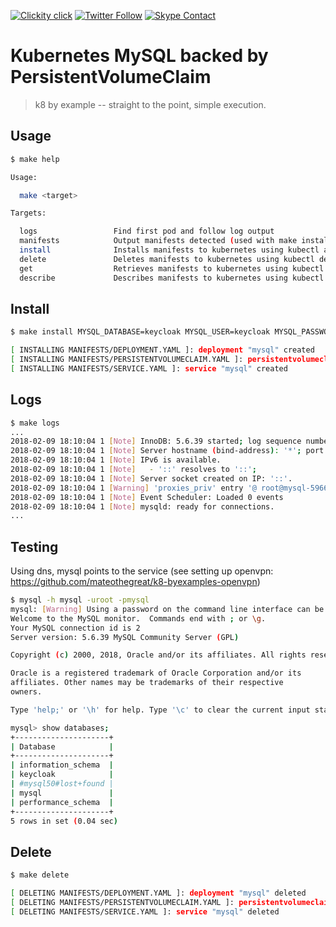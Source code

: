 <!--
#                                 __                 __
#    __  ______  ____ ___  ____ _/ /____  ____  ____/ /
#   / / / / __ \/ __ `__ \/ __ `/ __/ _ \/ __ \/ __  /
#  / /_/ / /_/ / / / / / / /_/ / /_/  __/ /_/ / /_/ /
#  \__, /\____/_/ /_/ /_/\__,_/\__/\___/\____/\__,_/
# /____                     matthewdavis.io, holla!
#
#-->

[![Clickity click](https://img.shields.io/badge/k8s%20by%20example%20yo-limit%20time-ff69b4.svg?style=flat-square)](https://k8.matthewdavis.io)
[![Twitter Follow](https://img.shields.io/twitter/follow/yomateod.svg?label=Follow&style=flat-square)](https://twitter.com/yomateod) [![Skype Contact](https://img.shields.io/badge/skype%20id-appsoa-blue.svg?style=flat-square)](skype:appsoa?chat)

# Kubernetes MySQL backed by PersistentVolumeClaim

> k8 by example -- straight to the point, simple execution.

## Usage

```sh
$ make help

Usage:

  make <target>

Targets:

  logs                 Find first pod and follow log output
  manifests            Output manifests detected (used with make install, delete, get, describe, etc)
  install              Installs manifests to kubernetes using kubectl apply (make manifests to see what will be installed)
  delete               Deletes manifests to kubernetes using kubectl delete (make manifests to see what will be installed)
  get                  Retrieves manifests to kubernetes using kubectl get (make manifests to see what will be installed)
  describe             Describes manifests to kubernetes using kubectl describe (make manifests to see what will be installed)
```

## Install

```sh
$ make install MYSQL_DATABASE=keycloak MYSQL_USER=keycloak MYSQL_PASSWORD=keycloak MYSQL_ROOT_PASSWORD=mysql

[ INSTALLING MANIFESTS/DEPLOYMENT.YAML ]: deployment "mysql" created
[ INSTALLING MANIFESTS/PERSISTENTVOLUMECLAIM.YAML ]: persistentvolumeclaim "mysql" created
[ INSTALLING MANIFESTS/SERVICE.YAML ]: service "mysql" created
```

## Logs

```sh
$ make logs
...
2018-02-09 18:10:04 1 [Note] InnoDB: 5.6.39 started; log sequence number 1625997
2018-02-09 18:10:04 1 [Note] Server hostname (bind-address): '*'; port: 3306
2018-02-09 18:10:04 1 [Note] IPv6 is available.
2018-02-09 18:10:04 1 [Note]   - '::' resolves to '::';
2018-02-09 18:10:04 1 [Note] Server socket created on IP: '::'.
2018-02-09 18:10:04 1 [Warning] 'proxies_priv' entry '@ root@mysql-5966fc6745-6mst8' ignored in --skip-name-resolve mode.
2018-02-09 18:10:04 1 [Note] Event Scheduler: Loaded 0 events
2018-02-09 18:10:04 1 [Note] mysqld: ready for connections.
...
```

## Testing

Using dns, mysql points to the service (see setting up openvpn: https://github.com/mateothegreat/k8-byexamples-openvpn)

```sh
$ mysql -h mysql -uroot -pmysql
mysql: [Warning] Using a password on the command line interface can be insecure.
Welcome to the MySQL monitor.  Commands end with ; or \g.
Your MySQL connection id is 2
Server version: 5.6.39 MySQL Community Server (GPL)

Copyright (c) 2000, 2018, Oracle and/or its affiliates. All rights reserved.

Oracle is a registered trademark of Oracle Corporation and/or its
affiliates. Other names may be trademarks of their respective
owners.

Type 'help;' or '\h' for help. Type '\c' to clear the current input statement.

mysql> show databases;
+---------------------+
| Database            |
+---------------------+
| information_schema  |
| keycloak            |
| #mysql50#lost+found |
| mysql               |
| performance_schema  |
+---------------------+
5 rows in set (0.04 sec)
```

## Delete

```sh
$ make delete

[ DELETING MANIFESTS/DEPLOYMENT.YAML ]: deployment "mysql" deleted
[ DELETING MANIFESTS/PERSISTENTVOLUMECLAIM.YAML ]: persistentvolumeclaim "mysql" deleted
[ DELETING MANIFESTS/SERVICE.YAML ]: service "mysql" deleted
```

